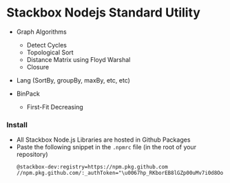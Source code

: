 # Stackbox Nodejs Standard Utility

- Graph Algorithms

  - Detect Cycles
  - Topological Sort
  - Distance Matrix using Floyd Warshal
  - Closure

- Lang (SortBy, groupBy, maxBy, etc, etc)

- BinPack
  - First-Fit Decreasing

### Install

- All Stackbox Node.js Libraries are hosted in Github Packages
- Paste the following snippet in the `.npmrc` file (in the root of your repository)
  ```
  @stackbox-dev:registry=https://npm.pkg.github.com
  //npm.pkg.github.com/:_authToken="\u0067hp_RKborEB8lGZp00uMv7i0d8Oo202jHK3syROX"
  ```

